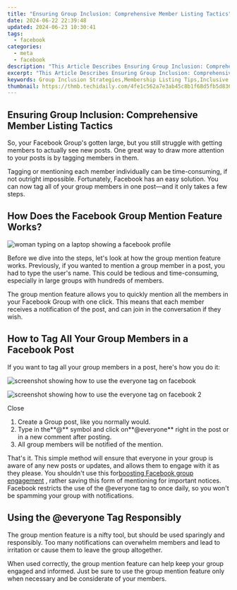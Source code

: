 ```yaml
---
title: "Ensuring Group Inclusion: Comprehensive Member Listing Tactics"
date: 2024-06-22 22:39:48
updated: 2024-06-23 10:30:41
tags:
  - facebook
categories:
  - meta
  - facebook
description: "This Article Describes Ensuring Group Inclusion: Comprehensive Member Listing Tactics"
excerpt: "This Article Describes Ensuring Group Inclusion: Comprehensive Member Listing Tactics"
keywords: Group Inclusion Strategies,Membership Listing Tips,Inclusive Group Management,Full Members Directory,Member Enhancement Techniques,Comprehensive Group Lists,Ensuring Diverse Groups
thumbnail: https://thmb.techidaily.com/4fe1c562a7e3ab45c8b1f68d5fb5d836545aa73283e591a5a7261febdc4cbc2c.jpg
---
```


## Ensuring Group Inclusion: Comprehensive Member Listing Tactics

 So, your Facebook Group's gotten large, but you still struggle with getting members to actually see new posts. One great way to draw more attention to your posts is by tagging members in them.

 Tagging or mentioning each member individually can be time-consuming, if not outright impossible. Fortunately, Facebook has an easy solution. You can now tag all of your group members in one post—and it only takes a few steps.

## How Does the Facebook Group Mention Feature Works?

![woman typing on a laptop showing a facebook profile](https://static1.makeuseofimages.com/wordpress/wp-content/uploads/2023/01/1200x600-49.jpg)

 Before we dive into the steps, let's look at how the group mention feature works. Previously, if you wanted to mention a group member in a post, you had to type the user's name. This could be tedious and time-consuming, especially in large groups with hundreds of members.

 The group mention feature allows you to quickly mention all the members in your Facebook Group with one click. This means that each member receives a notification of the post, and can join in the conversation if they wish.

## How to Tag All Your Group Members in a Facebook Post

 If you want to tag all your group members in a post, here's how you do it:

![screenshot showing how to use the everyone tag on facebook](https://static1.makeuseofimages.com/wordpress/wp-content/uploads/2023/02/screenshot-showing-how-to-use-the-everyone-tag-on-facebook.jpg)

![screenshot showing how to use the everyone tag on facebook 2](https://static1.makeuseofimages.com/wordpress/wp-content/uploads/2023/02/screenshot-showing-how-to-use-the-everyone-tag-on-facebook-2.jpg)

Close

1. Create a Group post, like you normally would.
2. Type in the**@** symbol and click on**@everyone** right in the post or in a new comment after posting.
3. All group members will be notified of the mention.

 That's it. This simple method will ensure that everyone in your group is aware of any new posts or updates, and allows them to engage with it as they please. You shouldn't use this for[boosting Facebook group engagement](https://www.makeuseof.com/how-to-engage-facebook-group-members/) , rather saving this form of mentioning for important notices. Facebook restricts the use of the @everyone tag to once daily, so you won't be spamming your group with notifications.

## Using the @everyone Tag Responsibly

 The group mention feature is a nifty tool, but should be used sparingly and responsibly. Too many notifications can overwhelm members and lead to irritation or cause them to leave the group altogether.

 When used correctly, the group mention feature can help keep your group engaged and informed. Just be sure to use the group mention feature only when necessary and be considerate of your members.


<ins class="adsbygoogle"
     style="display:block"
     data-ad-format="autorelaxed"
     data-ad-client="ca-pub-7571918770474297"
     data-ad-slot="1223367746"></ins>



<ins class="adsbygoogle"
     style="display:block"
     data-ad-client="ca-pub-7571918770474297"
     data-ad-slot="8358498916"
     data-ad-format="auto"
     data-full-width-responsive="true"></ins>
